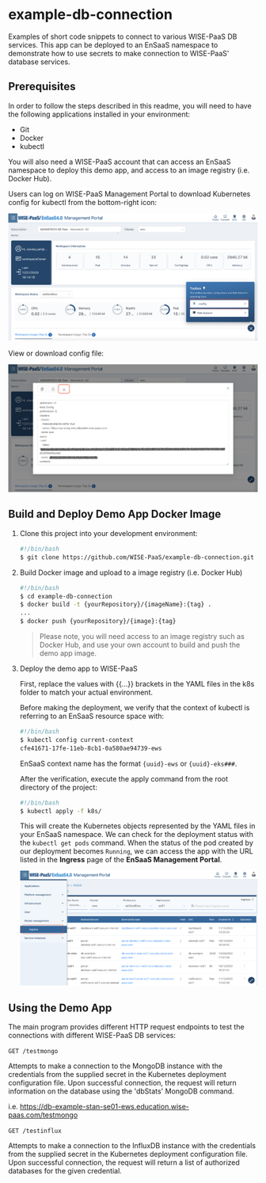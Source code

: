 # example-db-connection

Examples of short code snippets to connect to various WISE-PaaS DB services. This app can be deployed to an EnSaaS namespace to demonstrate how to use secrets to make connection to WISE-PaaS' database services.

## Prerequisites

In order to follow the steps described in this readme, you will need to have the following applications installed in your environment:

- Git
- Docker
- kubectl

You will also need a WISE-PaaS account that can access an EnSaaS namespace to deploy this demo app, and access to an image registry (i.e. Docker Hub).

Users can log on WISE-PaaS Management Portal to download Kubernetes config for kubectl from the bottom-right icon:

![Download kubectl config](./img/config1.png)

View or download config file:

![Download kubectl config](./img/config2.png)

## Build and Deploy Demo App Docker Image

1. Clone this project into your development environment:

    ```bash
    #!/bin/bash
    $ git clone https://github.com/WISE-PaaS/example-db-connection.git
    ```

2. Build Docker image and upload to a image registry (i.e. Docker Hub)

    ```bash
    #!/bin/bash
    $ cd example-db-connection
    $ docker build -t {yourRepository}/{imageName}:{tag} .
    ...
    $ docker push {yourRepository}/{image}:{tag}
    ```

    > Please note, you will need access to an image registry such as Docker Hub, and use your own account to build and push the demo app image.

3. Deploy the demo app to WISE-PaaS

    First, replace the values with {{...}} brackets in the YAML files in the k8s folder to match your actual environment.

    Before making the deployment, we verify that the context of kubectl is referring to an EnSaaS resource space with:

    ```bash
    #!/bin/bash
    $ kubectl config current-context
    cfe41671-17fe-11eb-8cb1-0a580ae94739-ews
    ```

    EnSaaS context name has the format `{uuid}-ews` or `{uuid}-eks###`.

    After the verification, execute the apply command from the root directory of the project:

    ```bash
    #!/bin/bash
    $ kubectl apply -f k8s/
    ```

    This will create the Kubernetes objects represented by the YAML files in your EnSaaS namespace. We can check for the deployment status with the `kubectl get pods` command. When the status of the pod created by our deployment becomes `Running`, we can access the app with the URL listed in the __Ingress__ page of the __EnSaaS Management Portal__.

    ![Ingress page screenshot](./img/ingressPage.png)

## Using the Demo App

The main program provides different HTTP request endpoints to test the connections with different WISE-PaaS DB services:

```GET /testmongo```

Attempts to make a connection to the MongoDB instance with the credentials from the supplied secret in the Kubernetes deployment configuration file. Upon successful connection, the request will return information on the database using the 'dbStats' MongoDB command.

i.e. <https://db-example-stan-se01-ews.education.wise-paas.com/testmongo>

```GET /testinflux```

Attempts to make a connection to the InfluxDB instance with the credentials from the supplied secret in the Kubernetes deployment configuration file. Upon successful connection, the request will return a list of authorized databases for the given credential.
